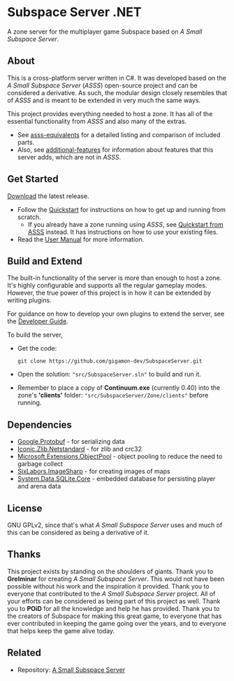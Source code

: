 # Subspace Server .NET
A zone server for the multiplayer game Subspace based on *A Small Subspace Server*.

## About
This is a cross-platform server written in C#.  It was developed based on the *A Small Subspace Server* (*ASSS*) open-source project and can be considered a derivative.  As such, the modular design closely resembles that of *ASSS* and is meant to be extended in very much the same ways. 

This project provides everything needed to host a zone. It has all of the essential functionality from *ASSS* and also many of the extras. 

- See [asss-equivalents](./doc/asss-equivalents.md) for a detailed listing and comparison of included parts.
- Also, see [additional-features](./doc/additional-features.md) for information about features that this server adds, which are not in *ASSS*.

## Get Started

[Download](./releases) the latest release.

- Follow the [Quickstart](./doc/quickstart.md) for instructions on how to get up and running from scratch.
   - If you already have a zone running using *ASSS*, see [Quickstart from ASSS](./doc/quickstart-from-asss.md) instead. It has instructions on how to use your existing files.
- Read the [User Manual](./doc/user-manual.md) for more information.

## Build and Extend

The built-in functionality of the server is more than enough to host a zone. It's highly configurable and supports all the regular gameplay modes. However, the true power of this project is in how it can be extended by writing plugins.

For guidance on how to develop your own plugins to extend the server, see the [Developer Guide](./doc/developer-guide.md).

To build the server,
- Get the code:

   ```
   git clone https://github.com/gigamon-dev/SubspaceServer.git
   ````

- Open the solution: `"src/SubspaceServer.sln"` to build and run it.
- Remember to place a copy of **Continuum.exe** (currently 0.40) into the zone's **'clients'** folder: `"src/SubspaceServer/Zone/clients"` before running.

## Dependencies
- [Google.Protobuf](https://www.nuget.org/packages/Google.Protobuf) - for serializing data
- [Iconic.Zlib.Netstandard](https://www.nuget.org/packages/Iconic.Zlib.Netstandard) - for zlib and crc32
- [Microsoft.Extensions.ObjectPool](https://www.nuget.org/packages/Microsoft.Extensions.ObjectPool) - object pooling to reduce the need to garbage collect
- [SixLabors.ImageSharp](https://www.nuget.org/packages/SixLabors.ImageSharp) - for creating images of maps
- [System.Data.SQLite.Core](https://www.nuget.org/packages/System.Data.SQLite.Core) - embedded database for persisting player and arena data

## License
GNU GPLv2, since that's what *A Small Subspace Server* uses and much of this can be considered as being a derivative of it.

## Thanks
This project exists by standing on the shoulders of giants. Thank you to **Grelminar** for creating *A Small Subspace Server*. This would not have been possible without his work and the inspiration it provided. Thank you to everyone that contributed to the *A Small Subspace Server* project. All of your efforts can be considered as being part of this project as well. Thank you to **POiD** for all the knowledge and help he has provided. Thank you to the creators of Subspace for making this great game, to everyone that has ever contributed in keeping the game going over the years, and to everyone that helps keep the game alive today.

## Related
- Repository: [A Small Subspace Server](https://bitbucket.org/grelminar/asss)
